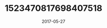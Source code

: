 ---
title: "1523470817698407518"
cover: "2017-05-27 06.51.35 1523470817698407518_46248401"
photo: "2017-05-27 06.51.35 1523470817698407518_46248401"
date: "2017-05-27"
type: "photo"
---